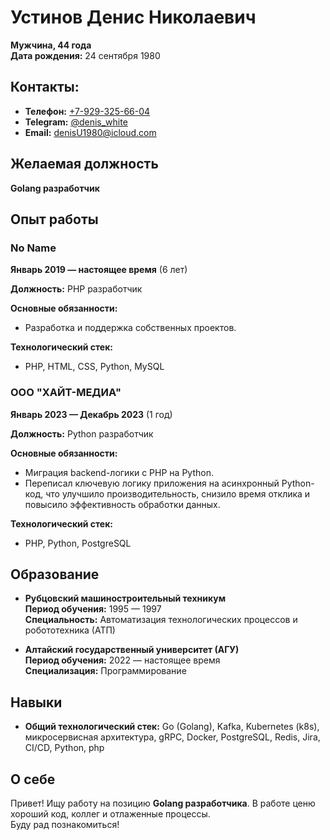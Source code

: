# Устинов Денис Николаевич

**Мужчина, 44 года**  
**Дата рождения:** 24 сентября 1980  

## Контакты:  
- **Телефон:** [+7-929-325-66-04](tel:+79293256604)
- **Telegram:** [@denis_white](https://t.me/denis_white)  
- **Email:** [denisU1980@icloud.com](mailto:denisU1980@icloud.com)  

## Желаемая должность

**Golang разработчик**  

## Опыт работы

### No Name  
**Январь 2019 — настоящее время** (6 лет)  

**Должность:** PHP разработчик  

**Основные обязанности:**  
- Разработка и поддержка собственных проектов.  

**Технологический стек:**  
- PHP, HTML, CSS, Python, MySQL  

### ООО "ХАЙТ-МЕДИА"  
**Январь 2023 — Декабрь 2023** (1 год)  

**Должность:** Python разработчик  

**Основные обязанности:**  
- Миграция backend-логики с PHP на Python.  
- Переписал ключевую логику приложения на асинхронный Python-код, что улучшило производительность, снизило время отклика и повысило эффективность обработки данных.  

**Технологический стек:**  
- PHP, Python, PostgreSQL  

## Образование

- **Рубцовский машиностроительный техникум**  
  **Период обучения:** 1995 — 1997  
  **Специальность:** Автоматизация технологических процессов и робототехника (АТП)  

- **Алтайский государственный университет (АГУ)**  
  **Период обучения:** 2022 — настоящее время  
  **Специализация:** Программирование  

## Навыки

- **Общий технологический стек:** Go (Golang), Kafka, Kubernetes (k8s), микросервисная архитектура, gRPC, Docker, PostgreSQL, Redis, Jira, CI/CD, Python, php  

## О себе

Привет! Ищу работу на позицию **Golang разработчика**. В работе ценю хороший код, коллег и отлаженные процессы.  
Буду рад познакомиться!

